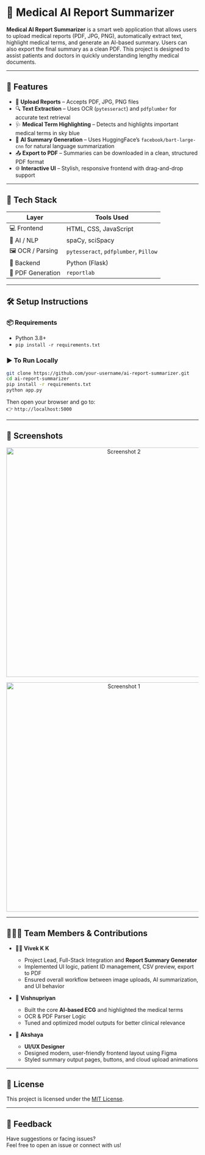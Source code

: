 # 🧠 Medical AI Report Summarizer

**Medical AI Report Summarizer** is a smart web application that allows users to upload medical reports (PDF, JPG, PNG), automatically extract text, highlight medical terms, and generate an AI-based summary. Users can also export the final summary as a clean PDF. This project is designed to assist patients and doctors in quickly understanding lengthy medical documents.

---

## 🚀 Features

- 📂 **Upload Reports** – Accepts PDF, JPG, PNG files
- 🔍 **Text Extraction** – Uses OCR (`pytesseract`) and `pdfplumber` for accurate text retrieval
- 🩺 **Medical Term Highlighting** – Detects and highlights important medical terms in sky blue
- 🤖 **AI Summary Generation** – Uses HuggingFace’s `facebook/bart-large-cnn` for natural language summarization
- 📤 **Export to PDF** – Summaries can be downloaded in a clean, structured PDF format
- 🌐 **Interactive UI** – Stylish, responsive frontend with drag-and-drop support

---

## 🧪 Tech Stack

| Layer      | Tools Used |
|------------|------------|
| 💻 Frontend | HTML, CSS, JavaScript |
| 🧠 AI / NLP | spaCy, sciSpacy |
| 🖼️ OCR / Parsing | `pytesseract`, `pdfplumber`, `Pillow` |
| 🐍 Backend | Python (Flask) |
| 📄 PDF Generation | `reportlab` |

---

## 🛠️ Setup Instructions

### 📦 Requirements

- Python 3.8+
- `pip install -r requirements.txt`

### ▶️ To Run Locally

```bash
git clone https://github.com/your-username/ai-report-summarizer.git
cd ai-report-summarizer
pip install -r requirements.txt
python app.py
```

Then open your browser and go to:  
👉 `http://localhost:5000`

---

## 📸 Screenshots

<p align="center">
  <img src="https://github.com/user-attachments/assets/c39844f7-8d34-4243-b6cc-fc92418f7e50" alt="Screenshot 2" width="600"/>
</p>

<p align="center">
  <img src="https://github.com/user-attachments/assets/8868f0ca-7276-4341-8e1f-9afcdb96308b" alt="Screenshot 1" width="600"/>
</p>

---

## 🧑‍🤝‍🧑 Team Members & Contributions

- 👨‍💻 **Vivek K K**
  - Project Lead, Full-Stack Integration and **Report Summary Generator**
  - Implemented UI logic, patient ID management, CSV preview, export to PDF  
  - Ensured overall workflow between image uploads, AI summarization, and UI behavior

- 🤖 **Vishnupriyan**  
  - Built the core **AI-based ECG** and highlighted the medical terms  
  - OCR & PDF Parser Logic 
  - Tuned and optimized model outputs for better clinical relevance

- 🎨 **Akshaya**  
  - **UI/UX Designer** 
  - Designed modern, user-friendly frontend layout using Figma  
  - Styled summary output pages, buttons, and cloud upload animations

---

## 📃 License

This project is licensed under the [MIT License](LICENSE).

---

## 💬 Feedback

Have suggestions or facing issues?  
Feel free to open an issue or connect with us!


